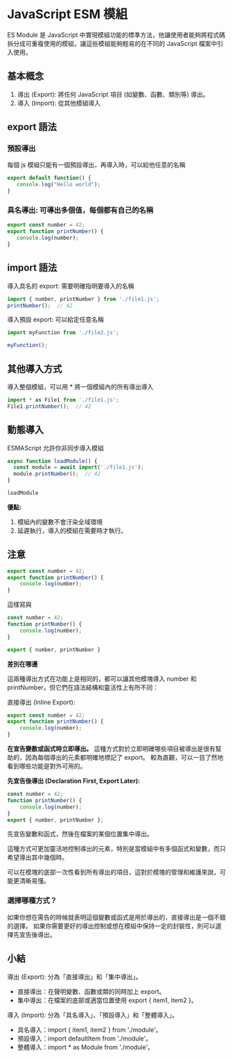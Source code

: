 # JavaScript ESM 模組

ES Module 是 JavaScript 中實現模組功能的標準方法，他讓使用者能夠將程式碼拆分成可重複使用的模組，讓這些模組能夠輕易的在不同的 JavaScript 檔案中引入使用。

## 基本概念

1. 導出 (Export): 將任何 JavaScript 項目 (如變數、函數、類別等) 導出。
2. 導入 (Import): 從其他模組導入

## export 語法

### 預設導出

每個 js 模組只能有一個預設導出，再導入時，可以給他任意的名稱

```js
export default function() {
   console.log("Hello world");
}
```

### 具名導出: 可導出多個值，每個都有自己的名稱

```js
export const number = 42;
export function printNumber() {
   console.log(number);
}
```

## import 語法

導入具名的 export: 需要明確指明要導入的名稱

```js
import { number, printNumber } from './file1.js';
printNumber();  // 42
```

導入預設 export: 可以給定任意名稱

```js
import myFunction from './file2.js';

myFunction();
```

## 其他導入方式

導入整個模組，可以用 * 將一個模組內的所有導出導入

```js
import * as File1 from './file1.js';
File1.printNumber();  // 42
```

## 動態導入

ESMAScript 允許你非同步導入模組

```js
async function loadModule() {
  const module = await import('./file1.js');
  module.printNumber();  // 42
}

loadModule
```

**優點:**
1. 模組內的變數不會汙染全域環境
2. 延遲執行，導入的模組在需要時才執行。

## 注意
```js
export const number = 42;
export function printNumber() { 
    console.log(number);
}
```
這樣寫與
```js
const number = 42;
function printNumber() { 
    console.log(number);
}

export { number, printNumber }
```

**差別在哪邊**

這兩種導出方式在功能上是相同的，都可以讓其他模塊導入 number 和 printNumber，但它們在語法結構和靈活性上有所不同：

直接導出 (Inline Export):

```js
export const number = 42;
export function printNumber() {
    console.log(number);
}
```

**在宣告變數或函式時立即導出。**
這種方式對於立即明確哪些項目被導出是很有幫助的，因為每個導出的元素都明確地標記了 export。
較為直觀，可以一目了然地看到哪些功能是對外可用的。

**先宣告後導出 (Declaration First, Export Later):**

```js
const number = 42;
function printNumber() {
    console.log(number);
}
export { number, printNumber };
```

先宣告變數和函式，然後在檔案的某個位置集中導出。

這種方式可更加靈活地控制導出的元素，特別是當模組中有多個函式和變數，而只希望導出其中幾個時。

可以在模塊的底部一次性看到所有導出的項目，這對於模塊的管理和維護來說，可能更清晰易懂。

### 選擇哪種方式？
如果你想在需告的時候就表明這個變數或函式是用於導出的，直接導出是一個不錯的選擇。
如果你需要更好的導出控制或想在模組中保持一定的封裝性，則可以選擇先宣告後導出。

## 小結
導出 (Export): 分為「直接導出」和「集中導出」。
- 直接導出：在聲明變數、函數或類的同時加上 export。
- 集中導出：在檔案的底部或適當位置使用 export { item1, item2 }。

導入 (Import): 分為「具名導入」、「預設導入」和「整體導入」。
- 具名導入：import { item1, item2 } from './module'。
- 預設導入：import defaultItem from './module'。
- 整體導入：import * as Module from './module'。
